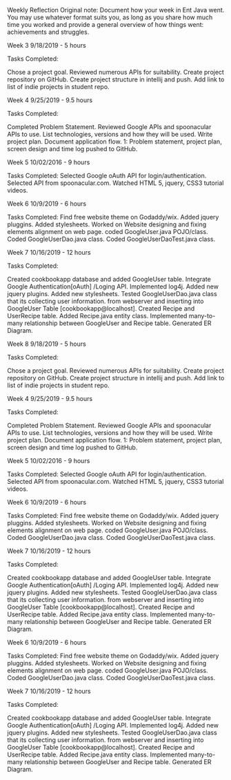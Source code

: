 
Weekly Reflection
Original note: Document how your week in Ent Java went. You may use whatever format suits you, as long as you share how much time you worked and provide a general overview of how things went: achievements and struggles.

Week 3
9/18/2019 - 5 hours

Tasks Completed:

Chose a project goal.
Reviewed numerous APIs for suitability.
Create project repository on GitHub.
Create project structure in intellij and push.
Add link to list of indie projects in student repo.

Week 4
9/25/2019 - 9.5 hours

Tasks Completed:

Completed Problem Statement.
Reviewed Google APIs and spoonacular APIs to use.
List technologies, versions and how they will be used.
Write project plan.
Document application flow.
1: Problem statement, project plan, screen design and time log pushed to GitHub.


Week 5
10/02/2016 - 9 hours


Tasks Completed:
Selected Google oAuth API for login/authentication. 
Selected API from spoonacular.com.
Watched HTML 5, jquery, CSS3 tutorial videos.


Week 6
10/9/2019 - 6 hours

Tasks Completed:
Find free website theme on Godaddy/wix.
Added jquery pluggins.
Added stylesheets.
Worked on Website designing and fixing elements alignment on web page.
coded GoogleUser.java POJO/class.
Coded GoogleUserDao.java class.
Coded GoogleUserDaoTest.java class.


Week 7
10/16/2019 - 12 hours

Tasks Completed:

Created cookbookapp database and added GoogleUser table.
Integrate Google Authentication[oAuth] /Loging API.
Implemented log4j.
Added new jquery plugins.
Added new stylesheets.
Tested GoogleUserDao.java class that its collecting user information.
from webserver and inserting into GoogleUser Table [cookbookapp@localhost].
Created Recipe and UserRecipe table.
Added Recipe.java entity class.
Implemented many-to-many relationship between GoogleUser and Recipe table.
Generated ER Diagram.


Week 8
9/18/2019 - 5 hours

Tasks Completed:

Chose a project goal.
Reviewed numerous APIs for suitability.
Create project repository on GitHub.
Create project structure in intellij and push.
Add link to list of indie projects in student repo.

Week 4
9/25/2019 - 9.5 hours

Tasks Completed:

Completed Problem Statement.
Reviewed Google APIs and spoonacular APIs to use.
List technologies, versions and how they will be used.
Write project plan.
Document application flow.
1: Problem statement, project plan, screen design and time log pushed to GitHub.


Week 5
10/02/2016 - 9 hours


Tasks Completed:
Selected Google oAuth API for login/authentication. 
Selected API from spoonacular.com.
Watched HTML 5, jquery, CSS3 tutorial videos.


Week 6
10/9/2019 - 6 hours

Tasks Completed:
Find free website theme on Godaddy/wix.
Added jquery pluggins.
Added stylesheets.
Worked on Website designing and fixing elements alignment on web page.
coded GoogleUser.java POJO/class.
Coded GoogleUserDao.java class.
Coded GoogleUserDaoTest.java class.


Week 7
10/16/2019 - 12 hours

Tasks Completed:

Created cookbookapp database and added GoogleUser table.
Integrate Google Authentication[oAuth] /Loging API.
Implemented log4j.
Added new jquery plugins.
Added new stylesheets.
Tested GoogleUserDao.java class that its collecting user information.
from webserver and inserting into GoogleUser Table [cookbookapp@localhost].
Created Recipe and UserRecipe table.
Added Recipe.java entity class.
Implemented many-to-many relationship between GoogleUser and Recipe table.
Generated ER Diagram.

Week 6
10/9/2019 - 6 hours

Tasks Completed:
Find free website theme on Godaddy/wix.
Added jquery pluggins.
Added stylesheets.
Worked on Website designing and fixing elements alignment on web page.
coded GoogleUser.java POJO/class.
Coded GoogleUserDao.java class.
Coded GoogleUserDaoTest.java class.


Week 7
10/16/2019 - 12 hours

Tasks Completed:

Created cookbookapp database and added GoogleUser table.
Integrate Google Authentication[oAuth] /Loging API.
Implemented log4j.
Added new jquery plugins.
Added new stylesheets.
Tested GoogleUserDao.java class that its collecting user information.
from webserver and inserting into GoogleUser Table [cookbookapp@localhost].
Created Recipe and UserRecipe table.
Added Recipe.java entity class.
Implemented many-to-many relationship between GoogleUser and Recipe table.
Generated ER Diagram.


